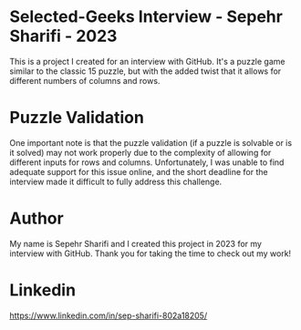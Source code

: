 # Selected-Geeks Interview - Sepehr Sharifi - 2023 
This is a project I created for an interview with GitHub. It's a puzzle game similar to the classic 15 puzzle, but with the added twist that it allows for different numbers of columns and rows.

# Puzzle Validation 

One important note is that the puzzle validation (if a puzzle is solvable or is it solved) may not work properly due to the complexity of allowing for different inputs for rows and columns. Unfortunately, I was unable to find adequate support for this issue online, and the short deadline for the interview made it difficult to fully address this challenge.

# Author

My name is Sepehr Sharifi and I created this project in 2023 for my interview with GitHub. Thank you for taking the time to check out my work!

# Linkedin

https://www.linkedin.com/in/sep-sharifi-802a18205/